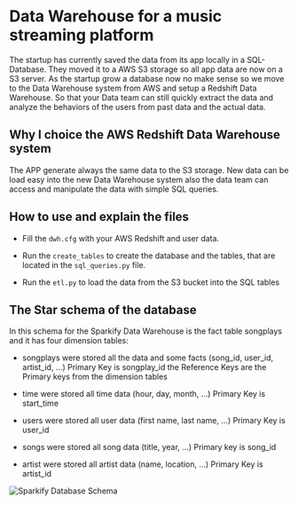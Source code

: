 # Data Warehouse for a music streaming platform

The startup has currently saved the data from its app locally in a SQL-Database.
They moved it to a AWS S3 storage so all app data are now on a S3 server.
As the startup grow a database now no make sense so we move to the Data Warehouse system
from AWS and setup a Redshift Data Warehouse.
So that your Data team can still quickly extract the data and analyze the behaviors of the users
from past data and the actual data.

## Why I choice the AWS Redshift Data Warehouse system

The APP generate always the same data to the S3 storage.
New data can be load easy into the new Data Warehouse system
also the data team can access and manipulate the data with simple SQL queries.

## How to use and explain the files

* Fill the ```dwh.cfg``` with your AWS Redshift and user data.

* Run the ```create_tables``` to create the database and the tables,
 that are located in the ```sql_queries.py``` file.

* Run the ```etl.py``` to load the data from the S3 bucket into the SQL tables

## The Star schema of the database

In this schema for the Sparkify Data Warehouse is the fact table songplays and it has four dimension tables:

* songplays were stored all the data and some facts
 (song_id, user_id, artist_id, ...) Primary Key is songplay_id the Reference Keys are the
 Primary keys from the dimension tables

* time were stored all time data (hour, day, month, ...) Primary Key is start_time

* users were stored all user data (first name, last name, ...) Primary Key is user_id

* songs were stored all song data (title, year, ...) Primary key is song_id

* artist were stored all artist data (name, location, ...) Primary Key is artist_id

![Sparkify Database Schema](sparkify_schem.png)
